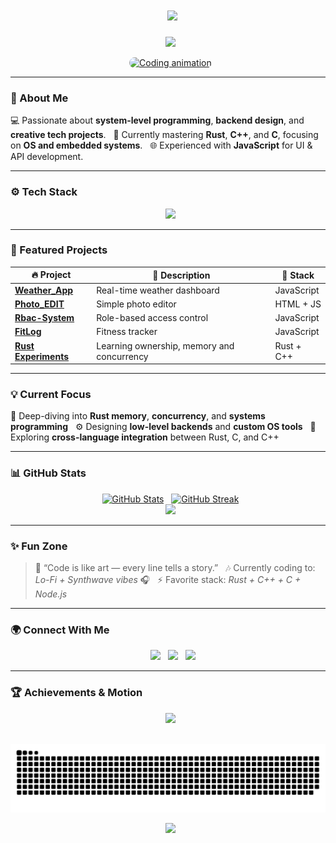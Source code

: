 <h1 align="center">
  <a href="#"><img src="https://readme-typing-svg.herokuapp.com?font=Fira+Code&weight=700&size=28&duration=3000&pause=1000&color=00EFFF&center=true&vCenter=true&width=600&lines=Hey,+I'm+Sargis!+👋;System+and+Backend+Developer+⚙️;Rust+%7C+C%2B%2B+%7C+C+%7C+JavaScript;Building+cool+things+every+day+🚀" 
       alt="Typing SVG" style="pointer-events:none; user-select:none;" /></a>
</h1>

<p align="center">
  <a href="#"><img src="https://capsule-render.vercel.app/api?type=waving&color=0:00F0FF,100:8A2BE2&height=120&section=header&text=Welcome%20to%20my%20digital%20world!%20🌌&fontColor=FFFFFF&fontSize=28&fontAlignY=35&animation=twinkling" 
       alt="header wave" style="pointer-events:none; user-select:none;" /></a>
</p>

<p align="center">
  <a href="#"><img src="https://media.giphy.com/media/qgQUggAC3Pfv687qPC/giphy.gif" 
       width="480" alt="Coding animation" style="pointer-events:none; user-select:none; border-radius:12px;" /></a>
</p>

---

### 🧠 About Me  
💻 Passionate about **system-level programming**, **backend design**, and **creative tech projects**.  
🦀 Currently mastering **Rust**, **C++**, and **C**, focusing on **OS and embedded systems**.  
🌐 Experienced with **JavaScript** for UI & API development.  

---

### ⚙️ Tech Stack  

<p align="center">
  <a href="#"><img src="https://skillicons.dev/icons?i=rust,cpp,c,js,nodejs,react,vite,python,git,linux&perline=6" 
       alt="Tech stack icons" style="pointer-events:none; user-select:none;" /></a>
</p>

---

### 🚀 Featured Projects  

| 🔥 Project | 💬 Description | 🧠 Stack |
|-------------|----------------|----------|
| [**Weather_App**](https://github.com/sargisis/Weather_App) | Real-time weather dashboard | JavaScript |
| [**Photo_EDIT**](https://github.com/sargisis/Photo_EDIT) | Simple photo editor | HTML + JS |
| [**Rbac-System**](https://github.com/sargisis/Rbac-System) | Role-based access control | JavaScript |
| [**FitLog**](https://github.com/sargisis/FitLog) | Fitness tracker | JavaScript |
| [**Rust Experiments**](https://github.com/sargisis) | Learning ownership, memory and concurrency | Rust + C++ |

---

### 💡 Current Focus  

🦀 Deep-diving into **Rust memory**, **concurrency**, and **systems programming**  
⚙️ Designing **low-level backends** and **custom OS tools**  
🧠 Exploring **cross-language integration** between Rust, C, and C++  

---

### 📊 GitHub Stats  

<div align="center">
  <a href="#"><img src="https://github-readme-stats.vercel.app/api?username=sargisis&show_icons=true&theme=tokyonight&hide_border=true&count_private=true" 
       height="170" alt="GitHub Stats" style="pointer-events:none; user-select:none;" /></a>
  <a href="#"><img src="https://github-readme-streak-stats.herokuapp.com/?user=sargisis&theme=tokyonight&hide_border=true" 
       height="170" alt="GitHub Streak" style="pointer-events:none; user-select:none;" /></a>
</div>

<div align="center">
  <a href="#"><img src="https://github-readme-stats.vercel.app/api/top-langs/?username=sargisis&layout=compact&theme=tokyonight&hide_border=true&langs_count=8" 
       alt="Top Languages" style="pointer-events:none; user-select:none;" /></a>
</div>

---

### ✨ Fun Zone  

> 🧩 “Code is like art — every line tells a story.”  
🎶 Currently coding to: *Lo-Fi + Synthwave vibes* 🎧  
⚡ Favorite stack: *Rust + C++ + C + Node.js*  

---

### 🌍 Connect With Me  

<p align="center">
    <a href="mailto:abgaryansargis09@gmail.com"><img src="https://img.shields.io/badge/Gmail-D14836?style=for-the-badge&logo=gmail&logoColor=white" /></a>
  <a href="https://www.linkedin.com/in/sargis-abgaryan-a622952b0/"><img src="https://img.shields.io/badge/LinkedIn-0077B5?style=for-the-badge&logo=linkedin&logoColor=white" /></a>
  <a href="https://github.com/sargisis"><img src="https://img.shields.io/badge/GitHub-171515?style=for-the-badge&logo=github&logoColor=white" /></a>
</p>

---

### 🏆 Achievements & Motion  

<p align="center">
  <a href="#"><img src="https://github-profile-trophy.vercel.app/?username=sargisis&theme=onedark&column=6&margin-w=10&margin-h=10" 
       alt="GitHub Trophies" style="pointer-events:none; user-select:none;" /></a>
</p>

<p align="center">
  <a href="#"><img src="https://raw.githubusercontent.com/Platane/snk/output/github-contribution-grid-snake.svg" 
       alt="Snake animation" style="pointer-events:none; user-select:none;" /></a>
</p>

<p align="center">
  <a href="#"><img src="https://capsule-render.vercel.app/api?type=waving&color=0:8A2BE2,100:00F0FF&height=120&section=footer&animation=twinkling" 
       alt="footer wave" style="pointer-events:none; user-select:none;" /></a>
</p>
